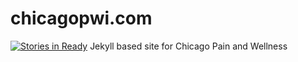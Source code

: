 # chicagopwi.com
[![Stories in Ready](https://badge.waffle.io/LonelyBeastie/chicagopwi.png?label=ready&title=Ready)](http://waffle.io/LonelyBeastie/chicagopwi)
Jekyll based site for Chicago Pain and Wellness
